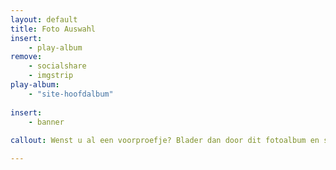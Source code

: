 ```yaml
---
layout: default
title: Foto Auswahl
insert:
    - play-album
remove:
    - socialshare
    - imgstrip
play-album:
    - "site-hoofdalbum"
    
insert:
    - banner
    
callout: Wenst u al een voorproefje? Blader dan door dit fotoalbum en snuif de sfeer op van Veld & Duin.

---
```

